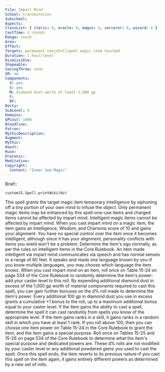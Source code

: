 ```yaml
---
File: Impart Mind
School: transmutation
Subschool: 
Aspects: 
ClassList: { cleric: 6, oracle: 6, magus: 5, sorcerer: 6, wizard: 6 }
CastTime: 2 rounds
Range: touch
Area: 
Effect: 
Targets: permanent nonintelligent magic item touched
Duration: 1 hour/level
Dismissible: 
Shapeable: 
SavingThrow: none
SR: no
Components:
  V: yes
  S: yes
  M: diamond dust worth at least 1,000 gp
  F: 
  DF: 
Deity: 
SLALevel: 6
Domains: 
GPCost: 1000
Bloodline: 
Patron: 
MythicDescription: 
Augment: 
Mythic: 
Haunt: 
Ruse: 
Draconic: 
Meditative: 
Copyright:
  Content: "Inner Sea Magic"
---
```

Brief:: 

```dataviewjs
customJS.Spell.printWiki(dv)
```

This spell grants the target magic item temporary intelligence by siphoning off a tiny portion of your own mind to infuse the object. Only permanent magic items may be enhanced by this spell-one-use items and charged items cannot be affected by impart mind. Intelligent magic items cannot be affected by impart mind.  When you cast impart mind on a magic item, the item gains an Intelligence, Wisdom, and Charisma score of 10 and gains your alignment. You have no special control over the item once it becomes intelligent, although since it has your alignment, personality conflicts with items you wield won't be a problem. Determine the item's ego normally, as per the rules on intelligent items in the Core Rulebook.  An item made intelligent via impart mind communicates via speech and has normal senses to a range of 60 feet. It speaks and reads one language known by you-if you know multiple languages, you may choose which language the item knows.  When you cast impart mind on an item, roll once on Table 15-24 on page 534 of the Core Rulebook to randomly determine the item's power-add your caster level to this roll. By expending additional diamond dust in excess of the 1,000 gp worth of material components required to cast this spell, you can gain further bonuses on the d% roll made to determine the item's power. Every additional 100 gp in diamond dust you use in excess grants a cumulative +1 bonus to the roll, up to a maximum additional bonus equal to your caster level. If the item gains the ability to cast a spell, determine the spell it can cast randomly from spells you know of the appropriate level. If the item gains ranks in a skill, it gains ranks in a random skill in which you have at least 1 rank.  If you roll above 100, then you can choose one item power on Table 15-24 in the Core Rulebook to grant the item, and the item gains a special purpose. Roll once on Tables 15-25 and 15-26 on page 534 of the Core Rulebook to determine what the item's special purpose and dedicated powers are. These d% rolls are not modified by your caster level or any additional powdered gems you used to cast the spell.  Once this spell ends, the item reverts to its previous nature-if you cast this spell on the item again, it gains entirely different powers as determined by a new set of rolls.
